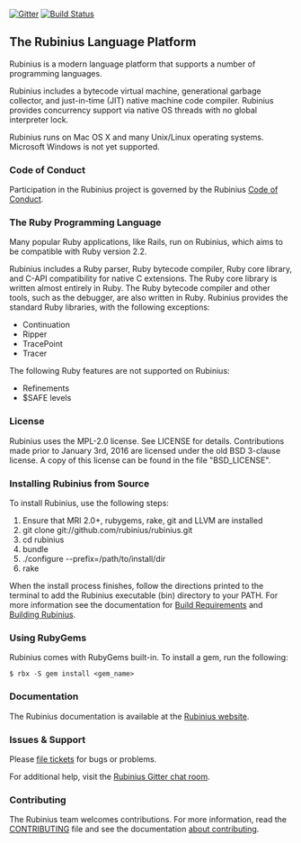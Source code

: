 [![Gitter](https://badges.gitter.im/Join%20Chat.svg)](https://gitter.im/rubinius/rubinius?utm_source=badge&utm_medium=badge&utm_campaign=pr-badge) [![Build Status](https://travis-ci.org/rubinius/rubinius.svg?branch=master)](https://travis-ci.org/rubinius/rubinius)

## The Rubinius Language Platform

Rubinius is a modern language platform that supports a number of programming
languages.

Rubinius includes a bytecode virtual machine, generational garbage collector,
and just-in-time (JIT) native machine code compiler. Rubinius provides
concurrency support via native OS threads with no global interpreter lock.

Rubinius runs on Mac OS X and many Unix/Linux operating systems.  Microsoft
Windows is not yet supported.

### Code of Conduct

Participation in the Rubinius project is governed by the Rubinius [Code of
Conduct](http://rubinius.com/code-of-conduct/).

### The Ruby Programming Language

Many popular Ruby applications, like Rails, run on Rubinius, which aims to be
compatible with Ruby version 2.2.

Rubinius includes a Ruby parser, Ruby bytecode compiler, Ruby core library,
and C-API compatibility for native C extensions. The Ruby core library is
written almost entirely in Ruby. The Ruby bytecode compiler and other tools,
such as the debugger, are also written in Ruby.  Rubinius provides the
standard Ruby libraries, with the following exceptions:

* Continuation
* Ripper
* TracePoint
* Tracer

The following Ruby features are not supported on Rubinius:

* Refinements
* $SAFE levels

### License

Rubinius uses the MPL-2.0 license. See LICENSE for details. Contributions made
prior to January 3rd, 2016 are licensed under the old BSD 3-clause license. A
copy of this license can be found in the file "BSD_LICENSE".

### Installing Rubinius from Source

To install Rubinius, use the following steps:

1. Ensure that MRI 2.0+, rubygems, rake, git and LLVM are installed
2. git clone git://github.com/rubinius/rubinius.git
3. cd rubinius
4. bundle
5. ./configure --prefix=/path/to/install/dir
6. rake

When the install process finishes, follow the directions printed to the terminal
to add the Rubinius executable (bin) directory to your PATH. For more
information see the documentation for
[Build Requirements](http://rubinius.com/doc/en/getting-started/requirements/)
and [Building Rubinius](http://rubinius.com/doc/en/getting-started/building/).

### Using RubyGems

Rubinius comes with RubyGems built-in. To install a gem, run the following:

    $ rbx -S gem install <gem_name>

### Documentation

The Rubinius documentation is available at the [Rubinius
website](http://rubinius.com).

### Issues & Support

Please [file tickets](http://github.com/rubinius/rubinius/issues) for bugs or
problems.

For additional help, visit the
[Rubinius Gitter chat room](https://gitter.im/rubinius/rubinius).

### Contributing

The Rubinius team welcomes contributions. For more information, read the
[CONTRIBUTING](https://github.com/rubinius/rubinius/blob/master/CONTRIBUTING.md)
file and see the documentation
[about contributing](http://rubinius.com/doc/en/contributing/).
